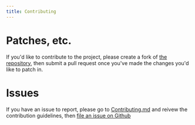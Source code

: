 ```yaml
---
title: Contributing
---
```


# Patches, etc.
If you'd like to contribute to the project, please create a fork of [the repository](https://github.com/AmphibiaWeb/amphibian-disease-tracker), then submit a pull request once you've made the changes you'd like to patch in.

# Issues
If you have an issue to report, please go to [Contributing.md](https://github.com/AmphibiaWeb/amphibian-disease-tracker/blob/master/.github/CONTRIBUTING.md) and reivew the contribution guidelines, then [file an issue on Github](https://github.com/AmphibiaWeb/amphibian-disease-tracker/issues/new)
